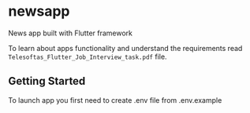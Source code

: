 # newsapp

News app built with Flutter framework

To learn about apps functionality and understand the requirements read `Telesoftas_Flutter_Job_Interview_task.pdf` file.

## Getting Started

To launch app you first need to create .env file from .env.example
